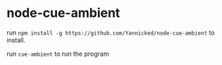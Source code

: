 # node-cue-ambient

run ```npm install -g https://github.com/Yannicked/node-cue-ambient``` to install.

run ```cue-ambient``` to run the program
